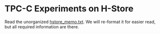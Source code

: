 TPC-C Experiments on H-Store
=================================
Read the unorganized [hstore_memo.txt](hstore_memo.txt).
We will re-format it for easier read, but all required information are there.
